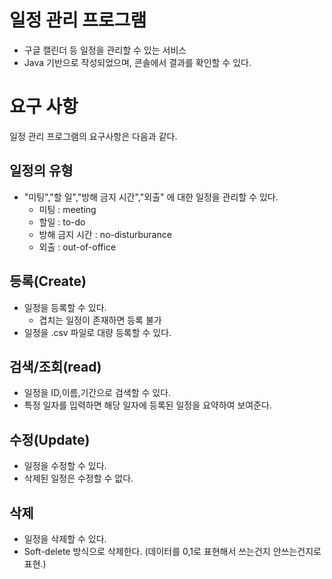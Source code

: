 # 일정 관리 프로그램

- 구글 캘린더 등 일정을 관리할 수 있는 서비스
- Java 기반으로 작성되었으며, 콘솔에서 결과를 확인할 수 있다.

# 요구 사항
일정 관리 프로그램의 요구사항은 다음과 같다.

## 일정의 유형 
- "미팅","할 일","방해 금지 시간","외출" 에 대한 일정을 관리할 수 있다. 
  - 미팅 : meeting
  - 할일 : to-do
  - 방해 금지 시간 : no-disturburance
  - 외출 : out-of-office

## 등록(Create)
- 일정을 등록할 수 있다.
    - 겹치는 일정이 존재하면 등록 불가
- 일정을 .csv 파일로 대량 등록할 수 있다.

## 검색/조회(read)
- 일정을 ID,이름,기간으로 검색할 수 있다.
- 특정 일자를 입력하면 해당 일자에 등록된 일정을 요약하여 보여준다.

## 수정(Update)
- 일정을 수정할 수 있다.
- 삭제된 일정은 수정할 수 없다.

## 삭제
- 일정을 삭제할 수 있다.
- Soft-delete 방식으로 삭제한다. (데이터를 0,1로 표현해서 쓰는건지 안쓰는건지로 표현.)



